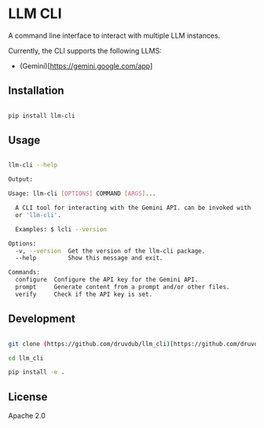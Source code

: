 # LLM CLI

A command line interface to interact with multiple LLM instances.

Currently, the CLI supports the following LLMS:

- (Gemini)[https://gemini.google.com/app]

## Installation

```bash

pip install llm-cli

```

## Usage

```bash

llm-cli --help

Output:

Usage: llm-cli [OPTIONS] COMMAND [ARGS]...

  A CLI tool for interacting with the Gemini API. can be invoked with 'lcli'
  or 'llm-cli'.

  Examples: $ lcli --version

Options:
  -v, --version  Get the version of the llm-cli package.
  --help         Show this message and exit.

Commands:
  configure  Configure the API key for the Gemini API.
  prompt     Generate content from a prompt and/or other files.
  verify     Check if the API key is set.

```

## Development

```bash

git clone (https://github.com/druvdub/llm_cli)[https://github.com/druvdub/llm_cli]

cd llm_cli

pip install -e .

```

## License

Apache 2.0

```

```
